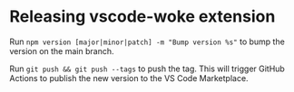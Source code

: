 # Releasing vscode-woke extension

Run `npm version [major|minor|patch] -m "Bump version %s"` to bump the version on the main branch.

Run `git push && git push --tags` to push the tag.
This will trigger GitHub Actions to publish the new version to the VS Code Marketplace.
